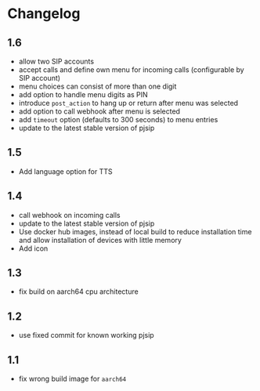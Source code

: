 # Changelog

## 1.6
- allow two SIP accounts
- accept calls and define own menu for incoming calls (configurable by SIP account)
- menu choices can consist of more than one digit
- add option to handle menu digits as PIN
- introduce `post_action` to hang up or return after menu was selected
- add option to call webhook after menu is selected
- add `timeout` option (defaults to 300 seconds) to menu entries
- update to the latest stable version of pjsip

## 1.5
- Add language option for TTS

## 1.4
- call webhook on incoming calls
- update to the latest stable version of pjsip
- Use docker hub images, instead of local build to reduce installation time and allow installation of devices with little memory
- Add icon

## 1.3
- fix build on aarch64 cpu architecture

## 1.2
- use fixed commit for known working pjsip

## 1.1
- fix wrong build image for `aarch64`
